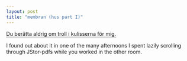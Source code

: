 ```yaml
---
layout: post
title: "membran (hus part I)"
---
```

<style type="text/css">
.tooltip {
  position: relative;
  display: inline-block;
  border-bottom: 1px dotted black;
}

.tooltip .tooltiptext {
  visibility: hidden;
  width: 120px;
  background-color: black;
  color: #fff;
  text-align: center;
  border-radius: 6px;
  padding: 5px 0;
  
  /* Position the tooltip */
  position: absolute;
  z-index: 1;
  top: -5px;
  left: 105%;
}

.tooltip:hover .tooltiptext {
  visibility: visible;
}
</style>

<div class="tooltip">Du berätta aldrig om troll i kulisserna för mig. 
  <span class="tooltiptext">You never told me of Troll i kulisserna.</span> </div>
  <p>I found out about it in one of the many afternoons I spent lazily scrolling through JStor-pdfs while you worked in the other room. </p>

</body>
